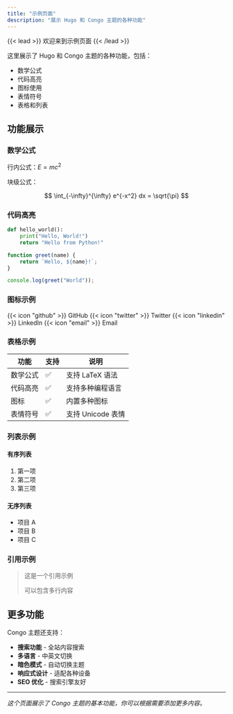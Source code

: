 ```yaml
---
title: "示例页面"
description: "展示 Hugo 和 Congo 主题的各种功能"
---
```


{{< lead >}}
欢迎来到示例页面
{{< /lead >}}

这里展示了 Hugo 和 Congo 主题的各种功能，包括：

- 数学公式
- 代码高亮
- 图标使用
- 表情符号
- 表格和列表

## 功能展示

### 数学公式

行内公式：$E = mc^2$

块级公式：

$$
\int_{-\infty}^{\infty} e^{-x^2} dx = \sqrt{\pi}
$$

### 代码高亮

```python
def hello_world():
    print("Hello, World!")
    return "Hello from Python!"
```

```javascript
function greet(name) {
    return `Hello, ${name}!`;
}

console.log(greet("World"));
```

### 图标示例

{{< icon "github" >}} GitHub
{{< icon "twitter" >}} Twitter
{{< icon "linkedin" >}} LinkedIn
{{< icon "email" >}} Email

### 表格示例

| 功能 | 支持 | 说明 |
|------|------|------|
| 数学公式 | ✅ | 支持 LaTeX 语法 |
| 代码高亮 | ✅ | 支持多种编程语言 |
| 图标 | ✅ | 内置多种图标 |
| 表情符号 | ✅ | 支持 Unicode 表情 |

### 列表示例

#### 有序列表
1. 第一项
2. 第二项
3. 第三项

#### 无序列表
- 项目 A
- 项目 B
- 项目 C

### 引用示例

> 这是一个引用示例
> 
> 可以包含多行内容

## 更多功能

Congo 主题还支持：

- **搜索功能** - 全站内容搜索
- **多语言** - 中英文切换
- **暗色模式** - 自动切换主题
- **响应式设计** - 适配各种设备
- **SEO 优化** - 搜索引擎友好

---

*这个页面展示了 Congo 主题的基本功能，你可以根据需要添加更多内容。*
